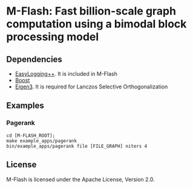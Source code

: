 # M-Flash: Fast billion-scale graph computation using a bimodal block processing model

## Dependencies
* [EasyLogging++](http://easylogging.muflihun.com). It is included in M-Flash
* [Boost](http://www.boost.org)
* [Eigen3](http://eigen.tuxfamily.org/). It is required for Lanczos Selective Orthogonalization

## Examples

### Pagerank 
```
cd [M-FLASH_ROOT];
make example_apps/pagerank
bin/example_apps/pagerank file [FILE_GRAPH] niters 4
```

## License
M-Flash is licensed under the Apache License, Version 2.0. 
